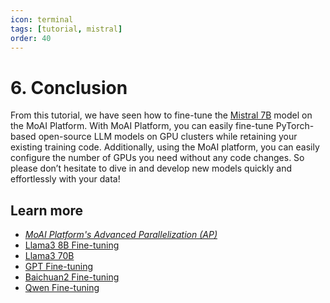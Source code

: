 ```yaml
---
icon: terminal
tags: [tutorial, mistral]
order: 40
---
```


# 6. Conclusion

From this tutorial, we have seen how to fine-tune the [Mistral 7B](https://mistral.ai/news/announcing-mistral-7b/) model on the MoAI Platform. With MoAI Platform, you can easily fine-tune PyTorch-based open-source LLM models on GPU clusters while retaining your existing training code. Additionally, using the MoAI platform, you can easily configure the number of GPUs you need without any code changes. So please don’t hesitate to dive in and develop new models quickly and effortlessly with your data!

## Learn more

- *[MoAI Platform's Advanced Parallelization (AP)](/Supported_Documents/ap/index.md)*
- [Llama3 8B Fine-tuning](/Tutorials/Llama3_8B_Tutorial/index.md)
- [Llama3 70B](/Tutorials/Llama3_70B_Tutorial/index.md)
- [GPT Fine-tuning](/Tutorials/GPT_Tutorial/index.md)
- [Baichuan2 Fine-tuning](/Tutorials/Baichuan2_Tutorial/index.md)
- [Qwen Fine-tuning](/Tutorials/Qwen_Tutorial/index.md)
